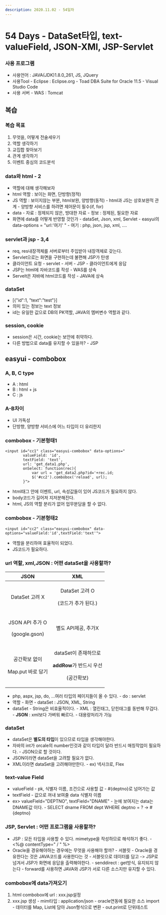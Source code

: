 ```yaml
---
description: 2020.11.02 - 54일차
---
```


# 54 Days - DataSet타입, text-valueField, JSON-XMl, JSP-Servlet

### 사용 프로그램

* 사용언어 : JAVA\(JDK\)1.8.0\_261, JS, JQuery
* 사용Tool  - Eclipse : Eclipse.org - Toad DBA Suite for Oracle 11.5 - Visual Studio Code
* 사용 서버 - WAS : Tomcat

## 복습

### 복습 목표

1. 무엇을, 어떻게 전술세우기
2. 역할 생각하기
3. 교집합 찾아보기
4. 관계 생각하기
5. 이벤트 중심의 코드분석

### data와 html - 2

* 역할에 대해 생각해보자
* html 역할 : 보이는 화면, 단방향\(정적\)
* JS    역할 : 보이지않는 부분, html보완, 양방향\(동적\) - html과 JS는 상호보완적 관계 - 양방향 서비스를 하려면 제어문이 필수\(if, for\)
* data - 자료 : 정제되지 않은, 방대한 자료 - 정보 : 정제된, 필요한 자료
* 화면에 data를 어떻게 반영할 것인가 - dataSet, Json, xml, Servlet - easyui의 data-options = "url:'여기' " - 여기 : php, json, jsp, xml, ....

### servlet과 jsp - 3,4

* req, res내장객체를 서버로부터 주입받아 내장객체로 갖는다.
* Servlet으로는 화면을 구현하는데 불편해 JSP가 탄생
* 클라이언트 요청 - servlet - 서버 - JSP - 클라이언트에게 응답
* JSP는 html에 자바코드를 작성 - WAS를 상속
* Servelt은 자바에 html코드를 작성 - JAVA에 상속

### dataSet

* \[{"id":1, "text":"test"}\]
* 의미 있는 정보는 text 정보
* id는 유일한 값으로 DB의 PK역할, JAVA의 멤버변수 역할과 같다. 

### session, cookie

* session은 시간, cookie는 보안에 취약하다.
* 다른 방법으로 data를 유지할 수 있을까? - JSP

## easyui - combobox

### A, B, C type

* A : html
* B : html + js
* C : js

### A-B차이

* UI 가독성
* 단방향, 양방향 서비스에 어느 타입이 더 유리한지

### combobox - 기본형태1

```markup
<input id="cc1" class="easyui-combobox" data-options="
        valueField: 'id',
        textField: 'text',
        url: 'get_data1.php',
        onSelect: function(rec){
            var url = 'get_data2.php?id='+rec.id;
            $('#cc2').combobox('reload', url);
        }">
```

* html태그 안에 이벤트, url, 속성값들이 있어 JS코드가 필요하지 않다.
* body코드가 길어져 지저분해진다.
* html, JS의 역할 분리가 없어 업무분담을 할 수 없다.

### combobox - 기본형태2

```markup
<input id="cc2" class="easyui-combobox" data-options="valueField:'id',textField:'text'">
```

* 역할을 분리하여 효율적이 되었다.
* JS코드가 필요하다.

### url 역할, xml,JSON : 어떤 dataSet을 사용할까?

<table>
  <thead>
    <tr>
      <th style="text-align:center">JSON</th>
      <th style="text-align:center">XML</th>
    </tr>
  </thead>
  <tbody>
    <tr>
      <td style="text-align:center">DataSet &#xACE0;&#xB824; X</td>
      <td style="text-align:center">
        <p>DataSet &#xACE0;&#xB824; O</p>
        <p>(&#xCF54;&#xB4DC;&#xAC00; &#xCD94;&#xAC00; &#xB41C;&#xB2E4;.)</p>
      </td>
    </tr>
    <tr>
      <td style="text-align:center">
        <p>JSON API &#xCD94;&#xAC00; O</p>
        <p>(google.gson)</p>
      </td>
      <td style="text-align:center">&#xBCC4;&#xB3C4; API&#xC81C;&#xACF5;, &#xCD94;&#xAC00;X</td>
    </tr>
    <tr>
      <td style="text-align:center">
        <p>&#xACF5;&#xAC04;&#xD655;&#xBCF4; &#xC5C6;&#xC774;</p>
        <p>Map.put &#xBC14;&#xB85C; &#xB2F4;&#xAE30;</p>
      </td>
      <td style="text-align:center">
        <p>dataSet&#xC774; &#xC874;&#xC7AC;&#xD558;&#xBBC0;&#xB85C;</p>
        <p><b>addRow</b>&#xAC00; &#xBC18;&#xB4DC;&#xC2DC; &#xC6B0;&#xC120;</p>
        <p>(&#xACF5;&#xAC04;&#xD655;&#xBCF4;)</p>
      </td>
    </tr>
  </tbody>
</table>

* php, aspx, jsp, do, ...여러 타입의 페이지들이 올 수 있다. - do : servlet
* 역할 - 화면 - dataSet : JSON, XML, String
* dataSet - String은 비효율적이다. - XML : 열린태그, 닫힌태그를 동반해 무겁다. - **JSON** : xml보다 가벼워 빠르다. - 대용량처리가 가능

### dataSet

* dataSet은 **별도의 타입**이 있으므로 타입을 생각해야한다.
* 자바의 int가 orcale의 number인것과 같이 타입이 달라 반드시 매칭작업이 필요하다. - JSON으로 할 것이다.
* JSON이라면 dataSet을 고려할 필요가 없다.
* XML이라면 dataSet을 고려해야만한다. - ex\) 넥사크로, Flex

### text-value Field

* valueField - pk, 식별자 이름, 조건으로 사용할 값 - \#{deptno}로 넘어가는 값
* textField - 값으로 꺼내 보여줄 data 식별자 이름
* ex&gt; valueField="DEPTNO", textField="DNAME" - 눈에 보여지는 data는 DNAME값 이다. - SELECT dname FROM dept WHERE deptno = ? -&gt; \#{deptno}

### JSP, Servlet : 어떤 프로그램을 사용할까?

* JSP : 모든 타입을 사용할 수 있다. mimetype을 작성하므로 해석하기 좋다. - &lt;%@ contentType=" / " %&gt;
* Oracle을 경유해야하는 경우에는 무엇을 사용해야 할까? - 서블릿 - Oracle을 경유한다는 것은 JAVA코드를 사용한다는 것 - 서블릿으로 데이터를 담고 -&gt; JSP로 넘겨서 JSP가 화면에 응답을 출력해야한다. - senddirect : get방식, 유지되지 않는다  - forward를 사용하면 JAVA와 JSP가 서로 다른 소스지만 유지할 수 있다.

### combobox에 data가져오기

1. html combobox에 url : xxx.jsp설정
2. xxx.jsp 생성 - mim타입 : application/json - oracle연동에 필요한 소스 import - 데이터를 Map, List에 담아 Json형식으로 변환 - out.print로 단위테스트

